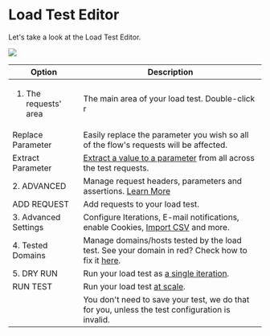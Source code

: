 # Load Test Editor

Let's take a look at the Load Test Editor.

![](broken-reference)

| Option                               | Description                                                                                                                                                                 |
| ------------------------------------ | --------------------------------------------------------------------------------------------------------------------------------------------------------------------------- |
| <ol><li>The requests' area</li></ol> | The main area of your load test. Double-click r                                                                                                                             |
| Replace Parameter                    | Easily replace the parameter you wish so all of the flow's requests will be affected.                                                                                       |
| Extract Parameter                    | [Extract a value to a parameter](https://docs.loadmill.com/load-testing/working-with-the-test-editor/quick-parameter-editing) from all across the test requests.            |
| 2. ADVANCED                          | Manage request headers, parameters and assertions. [Learn More](https://docs.loadmill.com/api-testing/test-suite-editor/request-editor)                                     |
| ADD REQUEST                          | Add requests to your load test.                                                                                                                                             |
| 3. Advanced Settings                 | Configure Iterations, E-mail notifications, enable Cookies, [Import CSV](https://docs.loadmill.com/load-testing/working-with-the-test-editor/data-from-csv-files) and more. |
| 4. Tested Domains                    | Manage domains/hosts tested by the load test. See your domain in red? Check how to fix it [here](https://docs.loadmill.com/load-testing/setup/domain-verification).         |
| 5. DRY RUN                           | Run your load test as [a single iteration](https://docs.loadmill.com/load-testing/getting-started#running-a-trial-test).                                                    |
| RUN TEST                             | Run your load test [at scale](https://docs.loadmill.com/getting-started/getting-started-1#running-a-load-test-at-scale).                                                    |
|                                      | You don't need to save your test, we do that for you, unless the test configuration is invalid.                                                                             |





